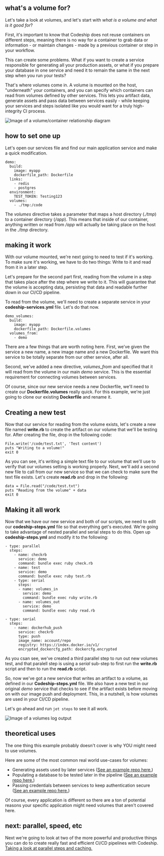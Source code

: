 ## what's a volume for?

Let's take a look at volumes, and let's start with *what is a volume and what is it good for*?

First, it's important to know that Codeship does not reuse containers on different steps, meaning there is no way for a container to grab data or information - or maintain changes - made by a previous container or step in your workflow.

This can create some problems. What if you want to create a service responsible for generating all your production assets, or what if you prepare your database in one service and need it to remain the same in the next step when you run your tests?

That's where volumes come in. A volume is mounted on the host, "underneath" your containers, and you can specify which containers can read from volumes defined by other services. This lets you artifact data, generate assets and pass data between services easily - while keeping your services and steps isolated like you would want for a truly high-integrity CI process.

![Image of a volume/container relationship diagram](/img)

## how to set one up

Let's open our services file and find our main application service and make a quick modification.

```
demo:
  build:
    image: myapp
    dockerfile_path: Dockerfile
  links:
    - redis
    - postgres
  environment:
    TEST_TOKEN: Testing123
  volumes:
    - ./tmp:/code
```

The *volumes* directive takes a parameter that maps a host directory (*./tmp*) to a container directory (*/app*). This means that inside of our container, anything written or read from */app* will actually be taking place on the host in the *./tmp* directory.

## making it work

With our volume mounted, we're next going to need to test if it's working. To make sure it's working, we have to do two things: Write to it and read from it in a later step.

Let's prepare for the second part first, reading from the volume in a step that takes place after the step where we write to it. This will guarantee that the volume is accepting data, persisting that data and readable further down in our CI/CD pipeline.

To read from the volume, we'll need to create a separate service in your **codeship-services.yml** file. Let's do that now.

```
demo_volumes:
  build:
    image: myapp
    dockerfile_path: Dockerfile.volumes
  volumes_from:
    - demo
```

There are a few things that are worth noting here. First, we've given the service a new name, a new image name and a new Dockerfile. We want this service to be totally separate from our other service, after all.

Second, we've added a new directive, *volumes_from* and specified that it will read from the volume in our main *demo* service. This is the essential requirement for connecting volumes between services.

Of course, since our new service needs a new Dockerfile, we'll need to create our **Dockerfile.volumes** really quick. For this example, we're just going to clone our existing **Dockerfile** and rename it.

## Creating a new test

Now that our service for reading from the volume exists, let's create a new file named **write.rb** to create the artifact on our volume that we'll be testing for. After creating the file, drop in the following code:

```
File.write('/code/test.txt', 'Test content')
puts "Writing to a volume!"
exit 0
```

As you can see, it's writing a simple text file to our volume that we'll use to verify that our volumes setting is working properly. Next, we'll add a second new file to call from our new service so that we can check to make sure the text file exists. Let's create **read.rb** and drop in the following:

```
data = File.read("/code/test.txt")
puts "Reading from the volume" + data
exit 0
```

## Making it all work

Now that we have our new service and both of our scripts, we need to edit our **codeship-steps.yml** file so that everything get's executed. We're going to take advantage of nested parallel and serial steps to do this. Open up **codeship-steps.yml** and modify it to the following:

```
- type: parallel
  steps:
    - name: checkrb
      service: demo
      command: bundle exec ruby check.rb
    - name: test
      service: demo
      command: bundle exec ruby test.rb
    - type: serial
      steps:
      - name: volumes_in
        service: demo
        command: bundle exec ruby write.rb
      - name: volumes_out
        service: demo
        command: bundle exec ruby read.rb

- type: serial
  steps:
    - name: dockerhub_push
      service: checkrb
      type: push
      image_name: account/repo
      registry: https://index.docker.io/v1/
      encrypted_dockercfg_path: dockercfg.encrypted
```

As you csan see, we've created a third parallel step to run out new volumes test, and that paralell step is using a *serial* sub-step to first run the **write.rb** script and then to run the **read.rb** script.

So, now we've got a new service that writes an artifact to a volume, as defined in our **Codeship-steps.yml** file. We also have a new test in our original *demo* service that checks to see if the artifact exists before moving on with our image push and deployment. This, in a nutshell, is how volumes are used in your CI/CD pipeline.

Let's go ahead and run `jet steps` to see it all work.

![Image of a volumes log output](/img)

## theoretical uses

The one thing this example probably doesn't cover is why YOU might need to use volumes.

Here are some of the most common real world use-cases for volumes:

* Generating assets used by later services ([See an example repo here.](#))
* Populating a database to be tested later in the pipeline ([See an example repo here.](#))
* Passing credentials between services to keep authentication secure ([See an example repo here.](#))

Of course, every application is different so there are a ton of potential reasons your specific application might need volumes that aren't covered here.

## next: parallel, speed, etc

Next we're going to look at two of the more powerful and productive things you can do to create really fast and efficient CI/CD pipelines with Codeship. [Taking a look at parallel steps and caching.](part4)

